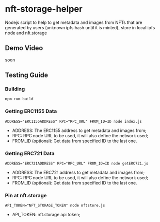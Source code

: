 # nft-storage-helper

Nodejs script to help to get metadata and images from NFTs that are generated by users (unknown ipfs hash until it is minted), store in local ipfs node and nft.storage


## Demo Video

  soon

## Testing Guide

### Building

`npm run build`

### Getting ERC1155 Data

`ADDRESS="ERC1155ADDRESS" RPC="RPC_URL" FROM_ID=ID node index.js`

 - ADDRESS: The ERC1155 address to get metadata and images from;
 - RPC: RPC node URL to be used, it will also define the network used;
 - FROM_ID (optional): Get data from specified ID to the last one.

### Getting ERC721 Data

`ADDRESS="ERC721ADDRESS" RPC="RPC_URL" FROM_ID=ID node getERC721.js`

- ADDRESS: The ERC721 address to get metadata and images from;
- RPC: RPC node URL to be used, it will also define the network used;
- FROM_ID (optional): Get data from specified ID to the last one.

### Pin at nft.storage

`API_TOKEN="NFT_STORAGE_TOKEN" node nftstore.js`

- API_TOKEN: nft.storage api token;
